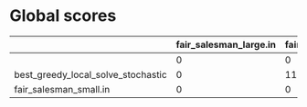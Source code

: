 # Global scores 

| | fair_salesman_large.in | fair_salesman_small.in | not_regular_only_large.in | not_regular_only_small.in | one_cicle_large.in | one_cicle_small.in | public3.in | regular_large.in | regular_small.in | whirl_large.in | whirl_small.in |
| --- | --- | --- | --- | --- | --- | --- | --- | --- | --- | --- | --- |
| |  0 |  0 |  0 |  0 |  0 |  0 |  0 |  0 |  0 |  0 |  0 |
| best_greedy_local_solve_stochastic|  0 |  11956 |  0 |  29783 |  0 |  13672 |  46958 |  0 |  29688 |  0 |  36882 |
| fair_salesman_small.in|  0 |  0 |  0 |  29783 |  0 |  13672 |  49452 |  0 |  26210 |  0 |  36882 |
